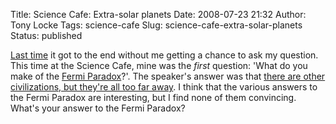 Title: Science Cafe: Extra-solar planets
Date: 2008-07-23 21:32
Author: Tony Locke
Tags: science-cafe
Slug: science-cafe-extra-solar-planets
Status: published

[Last time]({filename}consistency-of-fat.md) it got to the end without me
getting a chance to ask my question. This time at the Science Cafe, mine was
the *first* question: 'What do you make of the [Fermi Paradox](http://en.wikipedia.org/wiki/Fermi_paradox)?'. The speaker's answer was that [there are other civilizations, but they're all too far away](http://en.wikipedia.org/wiki/Fermi_paradox#Communication_is_impossible_due_to_problems_of_scale). I think that the various answers to the Fermi Paradox are interesting, but I find none of them convincing. What's your answer to the Fermi Paradox?
